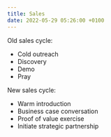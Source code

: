 ```yaml
---
title: Sales
date: 2022-05-29 05:26:00 +0100
---
```




Old sales cycle:

- Cold outreach
- Discovery
- Demo
- Pray

New sales cycle:

- Warm introduction
- Business case conversation
- Proof of value exercise
- Initiate strategic partnership